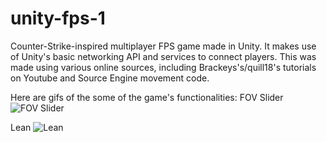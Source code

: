# unity-fps-1
Counter-Strike-inspired multiplayer FPS game made in Unity. It makes use of Unity's basic networking API and services to connect players. This was made using various online sources, including Brackeys's/quill18's tutorials on Youtube and Source Engine movement code.

Here are gifs of the some of the game's functionalities:
FOV Slider
![FOV Slider](https://i.imgur.com/1wGPnsb.gif)

Lean
![Lean](https://i.imgur.com/cSwDPPG.gif)
